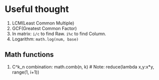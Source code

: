 # Useful thought

1. LCM(Least Common Multiple)
2. GCF(Greatest Common Factor)
3. In matrix: `i/c` to find Raw. `i%c` to find Column.
4. Logarithm: `math.log(num, base)`

## Math functions

1. C^k_n combination: math.comb(n, k) # Note: reduce(lambda x,y:x*y, range(1, i+1))
